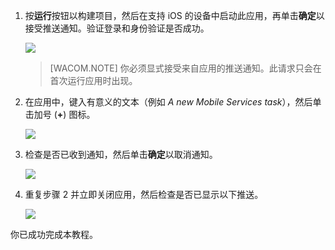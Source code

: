 ﻿
1. 按**运行**按钮以构建项目，然后在支持 iOS 的设备中启动此应用，再单击**确定**以接受推送通知。验证登录和身份验证是否成功。

  	![][23]

    > [WACOM.NOTE] 你必须显式接受来自应用的推送通知。此请求只会在首次运行应用时出现。

2. 在应用中，键入有意义的文本（例如 _A new Mobile Services task_），然后单击加号 (**+**) 图标。

  	![][24]

3. 检查是否已收到通知，然后单击**确定**以取消通知。

  	![][25]

4. 重复步骤 2 并立即关闭应用，然后检查是否已显示以下推送。

  	![][26]

你已成功完成本教程。

[23]: ./media/mobile-services-ios-get-started-push/mobile-quickstart-push1-ios.png
[24]: ./media/mobile-services-ios-get-started-push/mobile-quickstart-push2-ios.png
[25]: ./media/mobile-services-ios-get-started-push/mobile-quickstart-push3-ios.png
[26]: ./media/mobile-services-ios-get-started-push/mobile-quickstart-push4-ios.png

